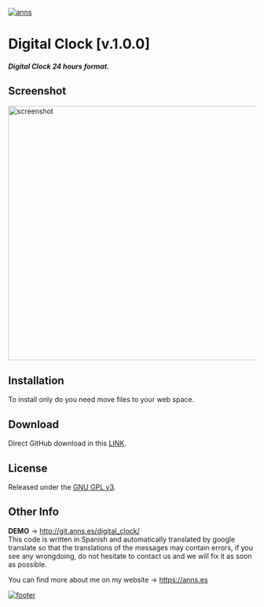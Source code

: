 <!-- HEADER -->
<a href="https://anns.es"> <img src="http://img.anns.es/git-head.png" alt="anns"> </a>

<!-- TITLE -->
# Digital Clock [v.1.0.0]

<!-- DESCRIPTION -->
#### *Digital Clock 24 hours format.*


<!-- Screenshot -->
## Screenshot
<img src="http://git.anns.es/digital_clock/library/img/screenshot.png" alt="screenshot" width="516px">


<!-- INSTALLATION -->
## Installation

To install only do you need move files to your web space.


<!-- DOWNLOAD -->
## Download

Direct GitHub download in this [LINK](https://github.com/andresbarrones/digital_clock/archive/master.zip).


<!-- LICENCE -->
## License

Released under the [GNU GPL v3](LICENSE).


<!-- OTHER INFO -->
## Other Info

**DEMO** → <a href="http://git.anns.es/digital_clock/"> http://git.anns.es/digital_clock/ </a>
<br>
This code is written in Spanish and automatically translated by google translate so that the translations of the messages may contain errors, if you see any wrongdoing, do not hesitate to contact us and we will fix it as soon as possible.

You can find more about me on my website → <a href="https://anns.es">https://anns.es</a>



<!-- FOOTER -->
<a href="https://anns.es"> <img src="http://img.anns.es/git-footer.png" alt="footer"> </a>
